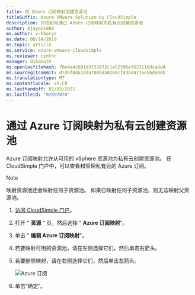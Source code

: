 ```yaml
---
title: 用 Azure 订阅映射创建资源池
titleSuffix: Azure VMware Solution by CloudSimple
description: 介绍如何通过 Azure 订阅映射为私有云创建资源池
author: Ajayan1008
ms.author: v-hborys
ms.date: 08/14/2019
ms.topic: article
ms.service: azure-vmware-cloudsimple
ms.reviewer: cynthn
manager: dikamath
ms.openlocfilehash: 7be4a4c601d3f33972c1e52596ef623116dcadd4
ms.sourcegitcommit: d7d5f0da1dda786bda0260cf43bd4716e5bda08b
ms.translationtype: MT
ms.contentlocale: zh-CN
ms.lasthandoff: 01/05/2021
ms.locfileid: "97897070"
---
```

# <a name="create-resource-pools-for-your-private-cloud-with-azure-subscription-mapping"></a>通过 Azure 订阅映射为私有云创建资源池
Azure 订阅映射允许从可用的 vSphere 资源池为私有云创建资源池。 在 CloudSimple 门户中，可以查看和管理私有云的 Azure 订阅。

> [!NOTE]
> 映射资源池还会映射任何子资源池。 如果已映射任何子资源池，则无法映射父资源池。

1. [访问 CloudSimple 门户](access-cloudsimple-portal.md)。
2. 打开 " **资源** " 页，然后选择 " **Azure 订阅映射**"。  
3. 单击 " **编辑 Azure 订阅映射**"。  
4. 若要映射可用的资源池，请在左侧选择它们，然后单击右箭头。 
5. 若要删除映射，请在右侧选择它们，然后单击左箭头。 

    ![Azure 订阅](media/resources-azure-mapping.png)

6. 单击“确定”。
